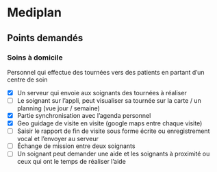 # Mediplan

## Points demandés

### Soins à domicile

Personnel qui effectue des tournées vers des patients en partant d’un centre de soin

- [x] Un serveur qui envoie aux soignants des tournées à réaliser
- [ ] Le soignant sur l’appli, peut visualiser sa tournée sur la carte / un planning (vue jour / semaine)
- [x] Partie synchronisation avec l’agenda personnel
- [x] Geo guidage de visite en visite (google maps entre chaque visite)
- [ ] Saisir le rapport de fin de visite sous forme écrite ou enregistrement vocal et l’envoyer au serveur
- [ ] Échange de mission entre deux soignants
- [ ] Un soignant peut demander une aide et les soignants à proximité ou ceux qui ont le temps de réaliser l’aide
